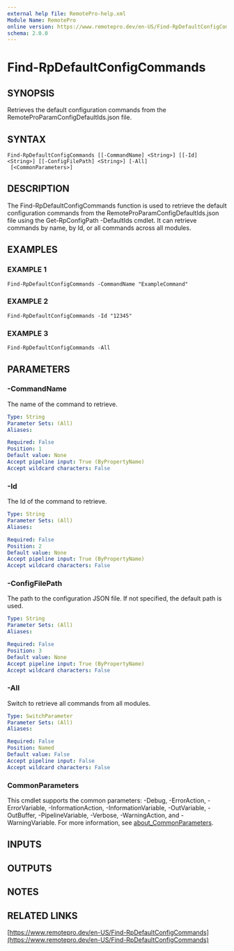 ```yaml
---
external help file: RemotePro-help.xml
Module Name: RemotePro
online version: https://www.remotepro.dev/en-US/Find-RpDefaultConfigCommands
schema: 2.0.0
---
```


# Find-RpDefaultConfigCommands

## SYNOPSIS
Retrieves the default configuration commands from the
RemoteProParamConfigDefaultIds.json file.

## SYNTAX

```
Find-RpDefaultConfigCommands [[-CommandName] <String>] [[-Id] <String>] [[-ConfigFilePath] <String>] [-All]
 [<CommonParameters>]
```

## DESCRIPTION
The Find-RpDefaultConfigCommands function is used to retrieve the default
configuration commands from the RemoteProParamConfigDefaultIds.json file
using the Get-RpConfigPath -DefaultIds cmdlet.
It can retrieve commands
by name, by Id, or all commands across all modules.

## EXAMPLES

### EXAMPLE 1
```
Find-RpDefaultConfigCommands -CommandName "ExampleCommand"
```

### EXAMPLE 2
```
Find-RpDefaultConfigCommands -Id "12345"
```

### EXAMPLE 3
```
Find-RpDefaultConfigCommands -All
```

## PARAMETERS

### -CommandName
The name of the command to retrieve.

```yaml
Type: String
Parameter Sets: (All)
Aliases:

Required: False
Position: 1
Default value: None
Accept pipeline input: True (ByPropertyName)
Accept wildcard characters: False
```

### -Id
The Id of the command to retrieve.

```yaml
Type: String
Parameter Sets: (All)
Aliases:

Required: False
Position: 2
Default value: None
Accept pipeline input: True (ByPropertyName)
Accept wildcard characters: False
```

### -ConfigFilePath
The path to the configuration JSON file.
If not specified, the default
path is used.

```yaml
Type: String
Parameter Sets: (All)
Aliases:

Required: False
Position: 3
Default value: None
Accept pipeline input: True (ByPropertyName)
Accept wildcard characters: False
```

### -All
Switch to retrieve all commands from all modules.

```yaml
Type: SwitchParameter
Parameter Sets: (All)
Aliases:

Required: False
Position: Named
Default value: False
Accept pipeline input: False
Accept wildcard characters: False
```

### CommonParameters
This cmdlet supports the common parameters: -Debug, -ErrorAction, -ErrorVariable, -InformationAction, -InformationVariable, -OutVariable, -OutBuffer, -PipelineVariable, -Verbose, -WarningAction, and -WarningVariable. For more information, see [about_CommonParameters](http://go.microsoft.com/fwlink/?LinkID=113216).

## INPUTS

## OUTPUTS

## NOTES

## RELATED LINKS

[https://www.remotepro.dev/en-US/Find-RpDefaultConfigCommands](https://www.remotepro.dev/en-US/Find-RpDefaultConfigCommands)

